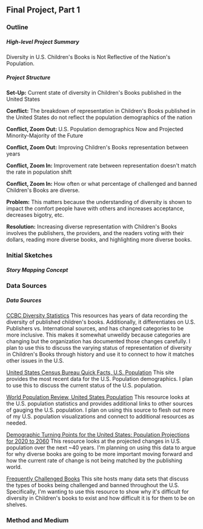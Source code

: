 ## Final Project, Part 1

### Outline
##### High-level Project Summary
Diversity in U.S. Children's Books is Not Reflective of the Nation's Population.

##### Project Structure
**Set-Up:** Current state of diversity in Children's Books published in the United States

**Conflict:** The breakdown of representation in Children's Books published in the United States do not reflect the population demographics of the nation

**Conflict, Zoom Out:** U.S. Population demographics Now and Projected Minority-Majority of the Future

**Conflict, Zoom Out:** Improving Children's Books representation between years

**Conflict, Zoom In:** Improvement rate between representation doesn't match the rate in population shift

**Conflict, Zoom In:** How often or what percentage of challenged and banned Children's Books are diverse.

**Problem:** This matters because the understanding of diversity is shown to impact the comfort people have with others and increases acceptance, decreases bigotry, etc.

**Resolution:** Increasing diverse representation with Children's Books involves the publishers, the providers, and the readers voting with their dollars, reading more diverse books, and highlighting more diverse books.


### Initial Sketches
##### Story Mapping Concept


##### 

### Data Sources
##### Data Sources
[CCBC Diversity Statistics](https://ccbc.education.wisc.edu/literature-resources/ccbc-diversity-statistics/)
This resources has years of data recording the diversity of published children's books. Additionally, it differentiates on U.S. Publishers vs. International sources, and has changed categories to be more inclusive. This makes it somewhat unweildy because categories are changing but the organization has documented those changes carefully. I plan to use this to discuss the varying status of representation of diversity in Children's Books through history and use it to connect to how it matches other issues in the U.S.

[United States Census Bureau Quick Facts, U.S. Population](https://www.census.gov/quickfacts/fact/table/US/POP010220)
This site provides the most recent data for the U.S. Population demographics. I plan to use this to discuss the current status of the U.S. population.

[World Population Review, United States Population](https://worldpopulationreview.com/countries/united-states-population)
This resource looks at the U.S. population statistics and provides additional links to other sources of gauging the U.S. population. I plan on using this source to flesh out more of my U.S. population visualizations and connect to additional resources as needed.

[Demographic Turning Points for the United States: Population Projections for 2020 to 2060](https://www.census.gov/library/publications/2020/demo/p25-1144.html)
This resource looks at the projected changes in U.S. population over the next ~40 years. I'm planning on using this data to argue for why diverse books are going to be more important moving forward and how the current rate of change is not being matched by the publishing world.

[Frequently Challenged Books](https://www.ala.org/advocacy/bbooks/frequentlychallengedbooks)
This site hosts many data sets that discuss the types of books being challenged and banned throughout the U.S. Specifically, I'm wanting to use this resource to show why it's difficult for diversity in Children's books to exist and how difficult it is for them to be on shelves.

### Method and Medium
